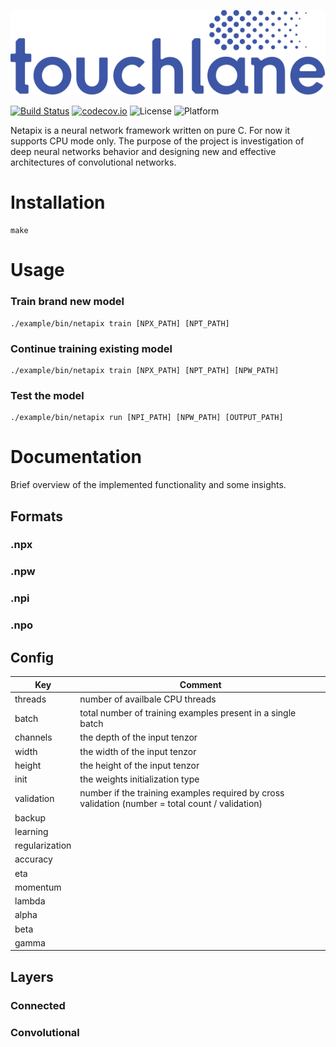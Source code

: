 ![LOGO](https://github.com/touchlane/Netapix/blob/master/assets/logo.svg)

[![Build Status](https://travis-ci.org/touchlane/Netapix.svg?branch=master)](https://travis-ci.org/touchlane/Netapix)
[![codecov.io](https://codecov.io/gh/touchlane/Netapix/branch/master/graph/badge.svg)](https://codecov.io/gh/codecov/Netapix/branch/master)
![License](https://img.shields.io/badge/license-MIT-blue.svg)
![Platform](https://img.shields.io/badge/platform-MacOS-lightgrey.svg)

Netapix is a neural network framework written on pure C. For now it supports CPU mode only. The purpose of the project is investigation of  deep neural networks behavior and designing new and effective architectures of convolutional networks.

# Installation
```
make
```

# Usage

### Train brand new model
```
./example/bin/netapix train [NPX_PATH] [NPT_PATH]  
```

### Continue training existing model
```
./example/bin/netapix train [NPX_PATH] [NPT_PATH] [NPW_PATH]  
```

### Test the model
```
./example/bin/netapix run [NPI_PATH] [NPW_PATH] [OUTPUT_PATH]  
```

# Documentation
Brief overview of the implemented functionality and some insights.

## Formats

### .npx

### .npw

### .npi

### .npo

## Config

| Key |  Comment |
| ------------- | ------------- |
|threads | number of availbale CPU threads |
|batch | total number of training examples present in a single batch  |
|channels | the depth of the input tenzor |
|width | the width of the input tenzor | 
|height | the height of the input tenzor | 
|init | the weights initialization type |
|validation | number if the training examples required by cross validation (number = total count / validation)|
|backup |  |
|learning |  |
|regularization | |
|accuracy |  |
|eta |  |
|momentum | |
|lambda | |
|alpha |  |
|beta |  |
|gamma | |

## Layers

### Connected

### Convolutional

